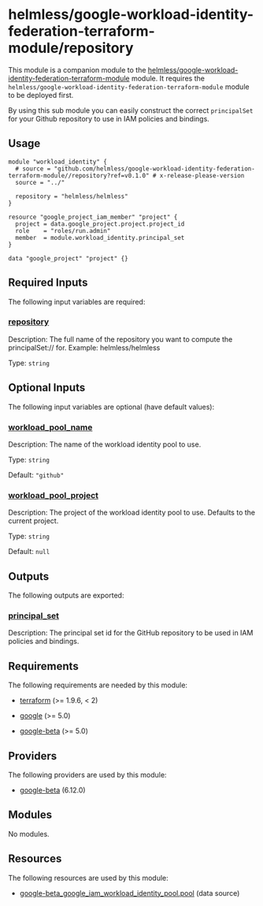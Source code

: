 # helmless/google-workload-identity-federation-terraform-module/repository

This module is a companion module to the [helmless/google-workload-identity-federation-terraform-module](../) module.
It requires the `helmless/google-workload-identity-federation-terraform-module` module to be deployed first.

By using this sub module you can easily construct the correct `principalSet` for your Github repository to use in IAM policies and bindings.

<!-- BEGIN_TF_DOCS -->


## Usage

```hcl
module "workload_identity" {
  # source = "github.com/helmless/google-workload-identity-federation-terraform-module//repository?ref=v0.1.0" # x-release-please-version
  source = "../"

  repository = "helmless/helmless"
}

resource "google_project_iam_member" "project" {
  project = data.google_project.project.project_id
  role    = "roles/run.admin"
  member  = module.workload_identity.principal_set
}

data "google_project" "project" {}
```

## Required Inputs

The following input variables are required:

### <a name="input_repository"></a> [repository](#input\_repository)

Description: The full name of the repository you want to compute the principalSet:// for. Example: helmless/helmless

Type: `string`

## Optional Inputs

The following input variables are optional (have default values):

### <a name="input_workload_pool_name"></a> [workload\_pool\_name](#input\_workload\_pool\_name)

Description: The name of the workload identity pool to use.

Type: `string`

Default: `"github"`

### <a name="input_workload_pool_project"></a> [workload\_pool\_project](#input\_workload\_pool\_project)

Description: The project of the workload identity pool to use. Defaults to the current project.

Type: `string`

Default: `null`

## Outputs

The following outputs are exported:

### <a name="output_principal_set"></a> [principal\_set](#output\_principal\_set)

Description: The principal set id for the GitHub repository to be used in IAM policies and bindings.

## Requirements

The following requirements are needed by this module:

- <a name="requirement_terraform"></a> [terraform](#requirement\_terraform) (>= 1.9.6, < 2)

- <a name="requirement_google"></a> [google](#requirement\_google) (>= 5.0)

- <a name="requirement_google-beta"></a> [google-beta](#requirement\_google-beta) (>= 5.0)

## Providers

The following providers are used by this module:

- <a name="provider_google-beta"></a> [google-beta](#provider\_google-beta) (6.12.0)

## Modules

No modules.

## Resources

The following resources are used by this module:

- [google-beta_google_iam_workload_identity_pool.pool](https://registry.terraform.io/providers/hashicorp/google-beta/latest/docs/data-sources/google_iam_workload_identity_pool) (data source)
<!-- END_TF_DOCS -->